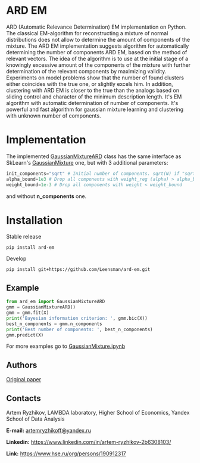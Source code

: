# ARD EM
ARD (Automatic Relevance Determination) EM implementation on Python.
The classical EM-algorithm for reconstructing a mixture of normal distributions does not allow to determine the amount of components of the mixture. The ARD EM implementation suggests algorithm for automatically determining the number of components ARD EM, based on the method of relevant vectors. The idea of the algorithm is to use at the initial stage of a knowingly excessive amount of the components of the mixture with further determination of the relevant components by maximizing
validity. Experiments on model problems show that the number of found clusters either coincides with the true one, or slightly
excels him. In addition, clustering with ARD EM is closer to the true than the analogs based on sliding control and
character of the minimum description length. It's EM algorithm with automatic determination of number of components. It's powerful and fast algorithm for gaussian mixture learning and clustering with unknown number of components.

# Implementation
The implemented [GaussianMixtureARD](ard_em.py) class has the same interface as SkLearn's [GaussianMixture](http://scikit-learn.org/stable/modules/generated/sklearn.mixture.GaussianMixture.html#sklearn.mixture.GaussianMixture) one, but with 3 additional parameters:
```python
init_components="sqrt" # Initial number of components. sqrt(N) if "sqrt"
alpha_bound=1e3 # Drop all components with weight_reg (alpha) > alpha_bound
weight_bound=1e-3 # Drop all components with weight < weight_bound
```
and without **n_components** one.

# Installation
Stable release
```
pip install ard-em
```
Develop
```
pip install git+https://github.com/Leensman/ard-em.git
```

## Example
```python
from ard_em import GaussianMixtureARD
gmm = GaussianMixtureARD()
gmm = gmm.fit(X)
print('Bayesian information criterion: ', gmm.bic(X))
best_n_components = gmm.n_components
print('Best number of components: ', best_n_components)
gmm.predict(X)
```
For more examples go to [GaussianMixture.ipynb](examples/Gaussian%20mixture.ipynb)

## Authors
[Original paper](http://www.machinelearning.ru/wiki/images/d/dc/Vetrov-ArdEm-JVMMF-2009.pdf)

## Contacts
Artem Ryzhikov, LAMBDA laboratory, Higher School of Economics, Yandex School of Data Analysis

**E-mail:** artemryzhikoff@yandex.ru

**Linkedin:** https://www.linkedin.com/in/artem-ryzhikov-2b6308103/

**Link:** https://www.hse.ru/org/persons/190912317
